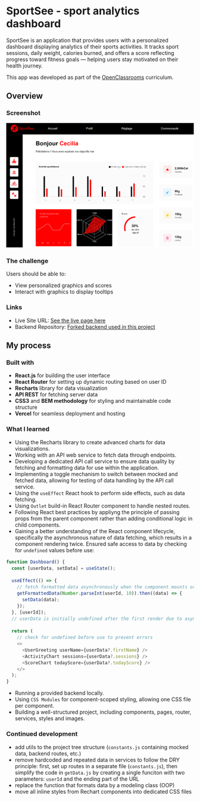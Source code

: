 # SportSee - sport analytics dashboard

SportSee is an application that provides users with a personalized dashboard displaying analytics of their sports activities. It tracks sport sessions, daily weight, calories burned, and offers a score reflecting progress toward fitness goals — helping users stay motivated on their health journey.

This app was developed as part of the [OpenClassrooms](https://openclassrooms.com/) curriculum.

## Overview

### Screenshot

![](/assets/screenshot.png)

### The challenge

Users should be able to:

- View personalized graphics and scores
- Interact with graphics to display tooltips

### Links

- Live Site URL: [See the live page here](https://sport-see-tawny.vercel.app/user/18)
- Backend Repository: [Forked backend used in this project](https://github.com/Kasia307584/sport_see-analytics-dashboard--backend)

## My process

### Built with

- **React.js** for building the user interface
- **React Router** for setting up dynamic routing based on user ID
- **Recharts** library for data visualization
- **API REST** for fetching server data
- **CSS3** and **BEM methodology** for styling and maintainable code structure
- **Vercel** for seamless deployment and hosting

### What I learned

- Using the Recharts library to create advanced charts for data visualizations.
- Working with an API web service to fetch data through endpoints.
- Developing a dedicated API call service to ensure data quality by fetching and formatting data for use within the application.
- Implementing a toggle mechanism to switch between mocked and fetched data, allowing for testing of data handling by the API call service.
- Using the `useEffect` React hook to perform side effects, such as data fetching.
- Using `Outlet` build-in React Router component to handle nested routes.
- Following React best practices by appliyng the principle of passing props from the parent component rather than adding conditional logic in child components.
- Gaining a better understanding of the React component lifecycle, specifically the asynchronous nature of data fetching, which results in a component rendering twice. Ensured safe access to data by checking for `undefined` values before use:

```javascript
function Dashboard() {
  const [userData, setData] = useState();

  useEffect(() => {
    // fetch formatted data asynchronously when the component mounts or userId changes
    getFormattedData(Number.parseInt(userId, 10)).then((data) => {
      setData(data);
    });
  }, [userId]);
  // userData is initially undefined after the first render due to asynchronous data fetching

  return (
    // check for undefined before use to prevent errors
    <>
      <UserGreeting userName={userData?.firstName} />
      <ActivityChart sessions={userData?.sessions} />
      <ScoreChart todayScore={userData?.todayScore} />
    </>
  );
}
```

- Running a provided backend locally.
- Using `CSS Modules` for component-scoped styling, allowing one CSS file per component.
- Building a well-structured project, including components, pages, router, services, styles and images.

### Continued development

- add utils to the project tree structure (`constants.js` containing mocked data, backend routes, etc.)
- remove hardcoded and repeated data in services to follow the DRY principle: first, set up routes in a separate file (`constants.js`), then simplify the code in `getData.js` by creating a single funciton with two parameters: `userId` and the ending part of the URL
- replace the function that formats data by a modeling class (OOP)
- move all inline styles from Rechart components into dedicated CSS files
